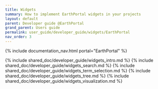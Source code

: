 ```yaml
---
title: Widgets
summary: How to implement EarthPortal widgets in your projects
layout: default
parent: Developer guide @EarthPortal
grand_parent: Users guide
permalink: user_guide/developer_guide/widgets/EarthPortal
nav_order: 3
---
```


{% include documentation_nav.html portal="EarthPortal"  %}

{% include shared_doc/developer_guide/widgets_intro.md  %}
{% include shared_doc/developer_guide/widgets_search.md  %}
{% include shared_doc/developer_guide/widgets_term_selection.md  %}
{% include shared_doc/developer_guide/widgets_tree.md  %}
{% include shared_doc/developer_guide/widgets_visualization.md  %}